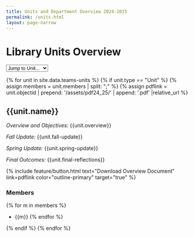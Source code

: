 ```yaml
---
title: Units and Department Overview 2024-2025
permalink: /units.html
layout: page-narrow
---
```

# Library Units Overview 
 
<div class="team-nav my-5 w-100">
  <select onchange="if (this.value) window.location.href=this.value" class="w-100 p-2">
    <option value="">Jump to Unit...</option>
    {% for team in site.data.teams-units %}
      {% if team.type == "Unit" %}
        <option value="#{{ team.name | slugify }}">{{ team.name }}</option>
      {% endif %}
    {% endfor %}
  </select>
</div>

{% for unit in site.data.teams-units %}
{% if unit.type == "Unit" %}
{% assign members = unit.members | split: ";" %}
{% assign pdflink = unit.objectid | prepend: '/assets/pdf24_25/' | append: '.pdf' |relative_url %}

## {{unit.name}} 

*Overview and Objectives:* {{unit.overview}}

*Fall Update:* {{unit.fall-update}}

*Spring Update:* {{unit.spring-update}}

*Final Outcomes:* {{unit.final-reflections}}

{% include feature/button.html text="Download Overview Document" link=pdflink color="outline-primary" target="true" %}


### Members
{% for m in members %}
- {{m}}
{% endfor %}


{% endif %}
{% endfor %}

